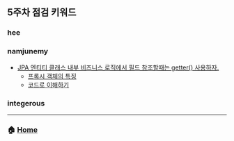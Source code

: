 ## 5주차 점검 키워드 

### hee


### namjunemy
- [JPA 엔티티 클래스 내부 비즈니스 로직에서 필드 참조할때는 getter() 사용하자.](https://github.com/namjunemy/TIL/blob/master/Jpa/inflearn/99_practical_example.md#실전-예제-6---값-타입-매핑)
  - [프록시 객체의 특징](https://github.com/namjunemy/TIL/blob/master/Jpa/inflearn/09_proxy_and_relation_managing.md#%ED%94%84%EB%A1%9D%EC%8B%9C-%ED%8A%B9%EC%A7%95)
  - [코드로 이해하기](https://github.com/namjunemy/orm-jpa-basic/commit/aab8a722b9c47bdc3e7d546252096534db08ab53)

### integerous


---
### :house: [Home](https://github.com/team-zunior/orm-jpa-basic)
